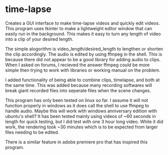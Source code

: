# time-lapse
Creates a GUI interface to make time-lapse videos and quickly edit videos.
This program uses tkinter to make a lightweight editor window that can easily run
in the background. This makes it easy to turn any length of video into a clip of your desired length.

The simple alogorithm is video_length/desired_length to lengthen
or shorten the clip accordingly. The audio is edited by using ffmpeg in the shell. This
is because there did not appear to be a good library for adding audio to clips. When I asked
on forums, I recieved the answer ffmpeg could be more simple then trying to work with libraries
or working manual on the problem. 

I added functionality of being able to combine clips, timelapse, and both at the same time.
This was added because many recording softwares will break giant recorded files into seperate files
when the scene changes.

This program has only been tested on linux so far. I assume it will not function
properly in windows as it does call the shell to use ffmpeg to handle audio. 
Maybe this will work with windows anniversary edition with ubuntu's shell?
It has been tested mainly using videos of ~60 seconds in length for quick testing,
but I did test with one 3 hour long video. While it did work, the rendering took
~30 minutes which is to be expected from larger files needing to be edited.
 

There is a similar feature in adobe premiere pro that has inspired
this program.
